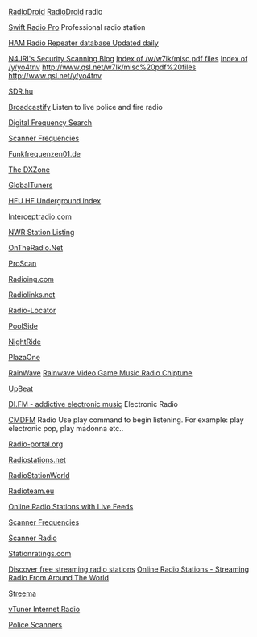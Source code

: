 
[RadioDroid](https://github.com/segler-alex/RadioDroid)
[RadioDroid](https://f-droid.org/en/packages/net.programmierecke.radiodroid2/)
radio

[Swift Radio Pro](https://github.com/analogcode/Swift-Radio-Pro)
Professional radio station

[HAM Radio Repeater database Updated daily](https://www.artscipub.com/repeaters)

[N4JRI's Security Scanning Blog](https://www.qsl.net/n4jri/index.htm)
[Index of /w/w7lk/misc pdf files](https://qsl.net/w/w7lk/misc%20pdf%20files)
[Index of /y/yo4tnv](https://qsl.net/y/yo4tnv)
http://www.qsl.net/w7lk/misc%20pdf%20files
http://www.qsl.net/y/yo4tnv

[SDR.hu](http://sdr.hu/)

[Broadcastify](https://www.broadcastify.com/)
Listen to live police and fire radio

[Digital Frequency Search](https://digitalfrequencysearch.com/index.php)

[Scanner Frequencies](https://www.dxing.com/scanfreq.htm)

[Funkfrequenzen01.de](https://www.funkfrequenzen01.de/)

[The DXZone](https://www.dxzone.com/)

[GlobalTuners](https://www.globaltuners.com/)

[HFU HF Underground Index](https://www.hfunderground.com/board)

[Interceptradio.com](https://interceptradio.com/)

[NWR Station Listing](https://www.weather.gov/nwr/station_listing)

[OnTheRadio.Net](https://ontheradio.net/stations.aspx)

[ProScan](https://www.proscan.org/)

[Radioing.com](https://radioing.com/)

[Radiolinks.net](https://radiolinks.net/)

[Radio-Locator](https://radio-locator.com/)

[PoolSide](https://poolside.fm/)

[NightRide](https://nightride.fm/)

[PlazaOne](https://plaza.one/)

[RainWave](https://rainwave.cc/all/)
[Rainwave Video Game Music Radio Chiptune](https://rainwave.cc/chiptune/)

[UpBeat](https://upbeatradio.net/)

[DI.FM - addictive electronic music](https://www.di.fm/)
Electronic Radio

[CMDFM](https://cmd.to/fm)
Radio
Use play command to begin listening. For example: play electronic pop, play madonna etc..

[Radio-portal.org](https://www.radio-portal.org/)

[Radiostations.net](https://radiostations.net/)

[RadioStationWorld](https://radiostationworld.com/)

[Radioteam.eu](https://www.radioteam.eu/)

[Online Radio Stations with Live Feeds](https://radiotower.com/)

[Scanner Frequencies](https://www.scannerfrequencies.com/)

[Scanner Radio](https://www.scannermasterblog.com/tag/scanner-radio)

[Stationratings.com](https://stationratings.com/)

[Discover free streaming radio stations](https://streamfinder.com/)
[Online Radio Stations - Streaming Radio From Around The World](https://www.streamfinder.com/online-radio-stations/)

[Streema](https://streema.com/)

[vTuner Internet Radio](https://www.vtuner.com/)

[Police Scanners](https://www.zipscanners.com/)
